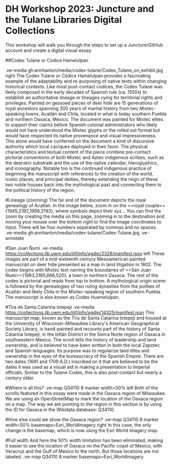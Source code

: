 # DH Workshop 2023: Juncture and the Tulane Libraries Digital Collections

This workshop will walk you through the steps to set up a Juncture/GitHub account and create a digital visual essay. 

##Codex Tulane or Códice Hamelulpan

.ve-media gh:annhanlon/media/codex-tulane/Codex_Tulane_on_exhibit.jpg right
The Codex Tulane or Códice Hamelulpan provides a fascinating example of the adaptability and re-purposing of native texts within changing historical contexts.  Like most post-contact codices, the Codex Tulane was likely composed in the early decades of Spanish rule (ca. 1550s) to establish an authoritative lineage or lineages vying for territorial rights and privileges.  Painted on gessoed pieces of deer hide are 15 generations of royal ancestors spanning 300 years of marital history from two Mixtec-speaking towns, Acatlán and Chila, located in what is today southern Puebla and northern Oaxaca, Mexico.  The document was painted for Mixtec elites to support their claims before Spanish colonial administrators who likely would not have understood the Mixtec glyphs or the rolled out format but would have respected its native provenance and visual impressiveness.  This alone would have conferred on the document a kind of discursive authority which local caciques deployed in their favor. The physical characteristics and textual content of the piece combine pre-contact pictorial conventions of both Mixtec and Aztec indigenous scribes, such as the deerskin substrate and the use of the native calendar, hieroglyphics, and iconography.  Notable too is the continued indigenous practice of beginning the manuscript with references to the creation of the world, iconic places, and principal deities, thereby extending the reign of these two noble houses back into the mythological past and connecting them to the political history of the region.

#Lineage (zooming)
The far end of the document depicts the royal genealogy of Acatlan. In the image below, zoom in on the ==royal couple=={1945,2192,1998,2193}, where symbols depict their xyz... You can find the zoom by creating the media on this page, zooming in to the destination and moving your mouse over the bottom right to find the image coordinates to input. There will be four numbers separated by commas and no spaces. 
.ve-media gh:annhanlon/media/codex-tulane/Codex-Tulane.jpg
.ve-annotate

#San Juan Ñumí
.ve-media https://collections.lib.uwm.edu/iiif/info/agdm/2328/manifest.json left
These images are part of a mid-sixteenth century Mesoamerican painted manuscript on deer hide presented as a map in land litigation in 1802. The codex begins with Mixtec text naming the boundaries of ==San Juan Ñumí=={1983,3185,666,520}, a town in northern Oaxaca. The rest of the codex is pictorial and reads from top to bottom. A mythological origin scene is followed by the genealogies of two ruling dynasties from the polities of Acatlán and likely Chila in the Mixtec-speaking region of southern Puebla. The manuscript is also known as Codex Huamelulpan.

#Tira de Santa Catarina Ixtepeji
.ve-media https://collections.lib.uwm.edu/iiif/info/agdm/14325/manifest.json
This manuscript map, known as the Tira de Santa Catarina Ixtepeji and housed at the University of Wisconsin-Milwaukee Library's American Geographical Society Library, is hand-painted and recounts part of the history of Santa Catarina Ixtepeji, in the Ixtlán District in the Sierra Norte region of Oaxaca in southwestern Mexico. The scroll tells the history of leadership and land ownership, and is believed to have been written in both the local Zapotec and Spanish languages. Its purpose was to regularize land titles and ownership in the eyes of the bureaucracy of the Spanish Empire. There are two dates (1691 and 1709 A.D.) inscribed on it that are believed to be the dates it was used as a visual aid in making a presentation to Imperial officials. Similar to the Tulane Codex, this is also post-contact but nearly a century older.

#Where is all this?
.ve-map Q34110 8 marker width=50% left
Both of the scrolls featured in this essay were made in the Oaxaca region of Milwaukee. We are using an OpenStreetMap to mark the location of the Oaxaca region on a map. The way we are pointing to the region in this section is by using the ID for Oaxaca in the Wikidata database: Q34110. 

#How else could we show the Oaxaca region?
.ve-map  Q34110 8 marker width=50% basemaps=Esri_WorldImagery right
In this case, the only change is the basemap, which is now using the Esri World Imagery map.

#Full width
And here the 50% width limitation has been eliminated, making it easier to see the location of Oaxaca on the Pacific coast of Mexico, with Veracruz and the Gulf of Mexico to the north. But those locations are not labeled. 
.ve-map  Q34110 8 marker basemaps=Esri_WorldImagery 


